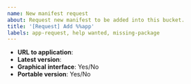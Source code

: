 ```yaml
---
name: New manifest request
about: Request new manifest to be added into this bucket.
title: '[Request] Add %%app'
labels: app-request, help wanted, missing-package
---
```


<!-- Please provide following information: -->
- **URL to application**:
- **Latest version**:
- **Graphical interface**: Yes/No
- **Portable version**: Yes/No

<!-- Is there anything else contributors need to know? -->
<!-- Files, folders to persist -->
<!-- Installation requirements -->
<!-- ... -->
